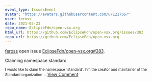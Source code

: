 ```yaml
---
event_type: IssuesEvent
avatar: "https://avatars.githubusercontent.com/u/121766?"
user: feross
date: 2021-02-23
repo_name: EclipseFdn/open-vsx.org
html_url: https://github.com/EclipseFdn/open-vsx.org/issues/383
repo_url: https://github.com/EclipseFdn/open-vsx.org
---
```


<a href='https://github.com/feross' target='_blank'>feross</a> open issue <a href='https://github.com/EclipseFdn/open-vsx.org/issues/383' target='_blank'>EclipseFdn/open-vsx.org#383</a>.

<p>Claiming namespace standard</p><small>I would like to claim the namespace `standard`. I'm the creator and maintainer of the Standard organization....</small><a href='https://github.com/EclipseFdn/open-vsx.org/issues/383' target='_blank'>View Comment</a>